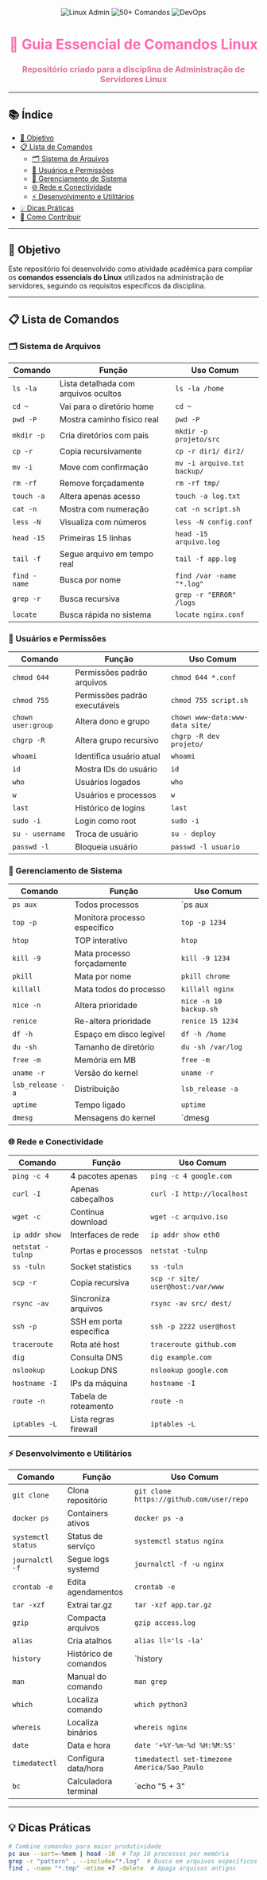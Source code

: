 <p align="center">
  <img src="https://img.shields.io/badge/Linux-Administração-ff69b4" alt="Linux Admin">
  <img src="https://img.shields.io/badge/50+-Comandos-ff1493" alt="50+ Comandos">
  <img src="https://img.shields.io/badge/DevOps-Essencial-dc7fb9" alt="DevOps">
</p>

<h1 align="center" style="color: #ff69b4;">🐧 Guia Essencial de Comandos Linux</h1>

<h3 align="center" style="color: #db7093;">Repositório criado para a disciplina de Administração de Servidores Linux</h3>

---

## 📚 Índice

- [🎯 Objetivo](#objetivo)
- [📋 Lista de Comandos](#lista-de-comandos)
  - [🗂️ Sistema de Arquivos](#sistema-de-arquivos)
  - [👥 Usuários e Permissões](#usuários-e-permissões)
  - [🔧 Gerenciamento de Sistema](#gerenciamento-de-sistema)
  - [🌐 Rede e Conectividade](#rede-e-conectividade)
  - [⚡ Desenvolvimento e Utilitários](#desenvolvimento-e-utilitários)
- [💡 Dicas Práticas](#dicas-práticas)
- [🤝 Como Contribuir](#como-contribuir)

---

## 🎯 Objetivo

Este repositório foi desenvolvido como atividade acadêmica para compilar os **comandos essenciais do Linux** utilizados na administração de servidores, seguindo os requisitos específicos da disciplina.

---

## 📋 Lista de Comandos

### 🗂️ Sistema de Arquivos

| Comando | Função | Uso Comum |
|---------|--------|-----------|
| `ls -la` | Lista detalhada com arquivos ocultos | `ls -la /home` |
| `cd ~` | Vai para o diretório home | `cd ~` |
| `pwd -P` | Mostra caminho físico real | `pwd -P` |
| `mkdir -p` | Cria diretórios com pais | `mkdir -p projeto/src` |
| `cp -r` | Copia recursivamente | `cp -r dir1/ dir2/` |
| `mv -i` | Move com confirmação | `mv -i arquivo.txt backup/` |
| `rm -rf` | Remove forçadamente | `rm -rf tmp/` |
| `touch -a` | Altera apenas acesso | `touch -a log.txt` |
| `cat -n` | Mostra com numeração | `cat -n script.sh` |
| `less -N` | Visualiza com números | `less -N config.conf` |
| `head -15` | Primeiras 15 linhas | `head -15 arquivo.log` |
| `tail -f` | Segue arquivo em tempo real | `tail -f app.log` |
| `find -name` | Busca por nome | `find /var -name "*.log"` |
| `grep -r` | Busca recursiva | `grep -r "ERROR" /logs` |
| `locate` | Busca rápida no sistema | `locate nginx.conf` |

### 👥 Usuários e Permissões

| Comando | Função | Uso Comum |
|---------|--------|-----------|
| `chmod 644` | Permissões padrão arquivos | `chmod 644 *.conf` |
| `chmod 755` | Permissões padrão executáveis | `chmod 755 script.sh` |
| `chown user:group` | Altera dono e grupo | `chown www-data:www-data site/` |
| `chgrp -R` | Altera grupo recursivo | `chgrp -R dev projeto/` |
| `whoami` | Identifica usuário atual | `whoami` |
| `id` | Mostra IDs do usuário | `id` |
| `who` | Usuários logados | `who` |
| `w` | Usuários e processos | `w` |
| `last` | Histórico de logins | `last` |
| `sudo -i` | Login como root | `sudo -i` |
| `su - username` | Troca de usuário | `su - deploy` |
| `passwd -l` | Bloqueia usuário | `passwd -l usuario` |

### 🔧 Gerenciamento de Sistema

| Comando | Função | Uso Comum |
|---------|--------|-----------|
| `ps aux` | Todos processos | `ps aux | grep mysql` |
| `top -p` | Monitora processo específico | `top -p 1234` |
| `htop` | TOP interativo | `htop` |
| `kill -9` | Mata processo forçadamente | `kill -9 1234` |
| `pkill` | Mata por nome | `pkill chrome` |
| `killall` | Mata todos do processo | `killall nginx` |
| `nice -n` | Altera prioridade | `nice -n 10 backup.sh` |
| `renice` | Re-altera prioridade | `renice 15 1234` |
| `df -h` | Espaço em disco legível | `df -h /home` |
| `du -sh` | Tamanho de diretório | `du -sh /var/log` |
| `free -m` | Memória em MB | `free -m` |
| `uname -r` | Versão do kernel | `uname -r` |
| `lsb_release -a` | Distribuição | `lsb_release -a` |
| `uptime` | Tempo ligado | `uptime` |
| `dmesg` | Mensagens do kernel | `dmesg | tail -20` |

### 🌐 Rede e Conectividade

| Comando | Função | Uso Comum |
|---------|--------|-----------|
| `ping -c 4` | 4 pacotes apenas | `ping -c 4 google.com` |
| `curl -I` | Apenas cabeçalhos | `curl -I http://localhost` |
| `wget -c` | Continua download | `wget -c arquivo.iso` |
| `ip addr show` | Interfaces de rede | `ip addr show eth0` |
| `netstat -tulnp` | Portas e processos | `netstat -tulnp` |
| `ss -tuln` | Socket statistics | `ss -tuln` |
| `scp -r` | Copia recursiva | `scp -r site/ user@host:/var/www` |
| `rsync -av` | Sincroniza arquivos | `rsync -av src/ dest/` |
| `ssh -p` | SSH em porta específica | `ssh -p 2222 user@host` |
| `traceroute` | Rota até host | `traceroute github.com` |
| `dig` | Consulta DNS | `dig example.com` |
| `nslookup` | Lookup DNS | `nslookup google.com` |
| `hostname -I` | IPs da máquina | `hostname -I` |
| `route -n` | Tabela de roteamento | `route -n` |
| `iptables -L` | Lista regras firewall | `iptables -L` |

### ⚡ Desenvolvimento e Utilitários

| Comando | Função | Uso Comum |
|---------|--------|-----------|
| `git clone` | Clona repositório | `git clone https://github.com/user/repo` |
| `docker ps` | Containers ativos | `docker ps -a` |
| `systemctl status` | Status de serviço | `systemctl status nginx` |
| `journalctl -f` | Segue logs systemd | `journalctl -f -u nginx` |
| `crontab -e` | Edita agendamentos | `crontab -e` |
| `tar -xzf` | Extrai tar.gz | `tar -xzf app.tar.gz` |
| `gzip` | Compacta arquivos | `gzip access.log` |
| `alias` | Cria atalhos | `alias ll='ls -la'` |
| `history` | Histórico de comandos | `history | grep ssh` |
| `man` | Manual do comando | `man grep` |
| `which` | Localiza comando | `which python3` |
| `whereis` | Localiza binários | `whereis nginx` |
| `date` | Data e hora | `date '+%Y-%m-%d %H:%M:%S'` |
| `timedatectl` | Configura data/hora | `timedatectl set-timezone America/Sao_Paulo` |
| `bc` | Calculadora terminal | `echo "5 + 3" | bc` |

---

## 💡 Dicas Práticas

```bash
# Combine comandos para maior produtividade
ps aux --sort=-%mem | head -10  # Top 10 processos por memória
grep -r "pattern" . --include="*.log"  # Busca em arquivos específicos
find . -name "*.tmp" -mtime +7 -delete  # Apaga arquivos antigos
